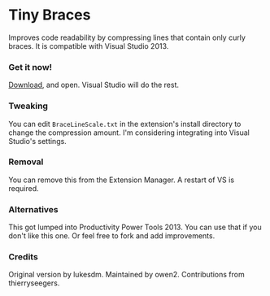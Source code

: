 # Tiny Braces
Improves code readability by compressing lines that contain only curly braces. It is compatible with Visual Studio 2013.

### Get it now!
[Download](http://github.com/owen2/little-braces/raw/master/Output/LittleBraces.vsix), and open. Visual Studio will do the rest.

### Tweaking
You can edit `BraceLineScale.txt` in the extension's install directory to change the compression amount. I'm considering integrating into Visual Studio's settings.

### Removal
You can remove this from the Extension Manager. A restart of VS is required.

### Alternatives
This got lumped into Productivity Power Tools 2013. You can use that if you don't like this one. Or feel free to fork and add improvements.

### Credits
Original version by lukesdm.
Maintained by owen2. 
Contributions from thierryseegers. 